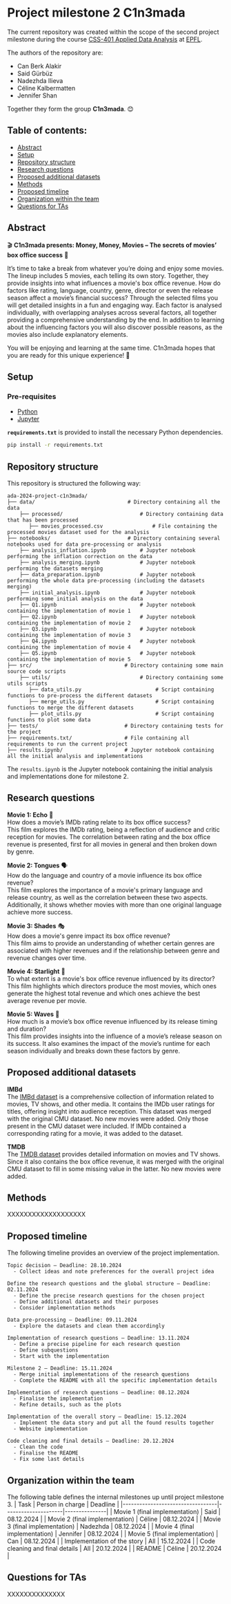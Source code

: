 # Project milestone 2 C1n3mada 

The current repository was created within the scope of the second project milestone during the course [CSS-401 Applied Data Analysis](https://edu.epfl.ch/coursebook/en/applied-data-analysis-CS-401) at [EPFL](https://www.epfl.ch/en/).

The authors of the repository are:
 
- Can Berk Alakir
- Said Gürbüz
- Nadezhda Ilieva
- Céline Kalbermatten
- Jennifer Shan

Together they form the group **C1n3mada**. 😊

## Table of contents:

- [Abstract](#abstract)
- [Setup](#setup)
- [Repository structure](#repository-structure)
- [Research questions](#research-questions)
- [Proposed additional datasets](#proposed-additional-datasets)
- [Methods](#methods)
- [Proposed timeline](#proposed-timeline)
- [Organization within the team](#organization-within-the-team)
- [Questions for TAs](#questions-for-tas)

## Abstract
&#x1F3AC; **C1n3mada presents: Money, Money, Movies – The secrets of movies’ box office success** :movie_camera:

It’s time to take a break from whatever you’re doing and enjoy some movies. The lineup includes 5 movies, each telling its own story. Together, they provide insights into what influences a movie's box office revenue. 
How do factors like rating, language, country, genre, director or even the release season affect a movie’s financial success? Through the selected films you will get detailed insights in a fun and engaging way. Each factor is analysed individually, with overlapping analyses across several factors, all together providing a comprehensive understanding by the end. In addition to learning about the influencing factors you will also discover possible reasons, as the movies also include explanatory elements.

You will be enjoying and learning at the same time. C1n3mada hopes that you are ready for this unique experience! :popcorn:


## Setup

### Pre-requisites

- [Python](https://www.python.org/downloads/)
- [Jupyter](https://jupyter.org/)

**`requirements.txt`** is provided to install the necessary Python dependencies.

```sh
pip install -r requirements.txt
```

## Repository structure
This repository is structured the following way:

```
ada-2024-project-c1n3mada/
├── data/                              # Directory containing all the data 
    ├── processed/                         # Directory containing data that has been processed
       ├── movies_processed.csv                # File containing the processed movies dataset used for the analysis
├── notebooks/                         # Directory containing several notebooks used for data pre-processing or analysis
    ├── analysis_inflation.ipynb           # Jupyter notebook performing the inflation correction on the data
    ├── analysis_merging.ipynb             # Jupyter notebook performing the datasets merging
    ├── data_preparation.ipynb             # Jupyter notebook performing the whole data pre-processing (including the datasets merging)
    ├── initial_analysis.ipynb             # Jupyter notebook performing some initial analysis on the data
    ├── Q1.ipynb                           # Jupyter notebook containing the implementation of movie 1
    ├── Q2.ipynb                           # Jupyter notebook containing the implementation of movie 2
    ├── Q3.ipynb                           # Jupyter notebook containing the implementation of movie 3
    ├── Q4.ipynb                           # Jupyter notebook containing the implementation of movie 4
    ├── Q5.ipynb                           # Jupyter notebook containing the implementation of movie 5
├── src/                              # Directory containing some main source code scripts 
    ├── utils/                             # Directory containing some utils scripts
       ├── data_utils.py                        # Script containing functions to pre-process the different datasets
       ├── merge_utils.py                       # Script containing functions to merge the different datasets
       ├── plot_utils.py                        # Script containing functions to plot some data
├── tests/                            # Directory containing tests for the project
├── requirements.txt/                 # File containing all requirements to run the current project
├── results.ipynb/                    # Jupyter notebook containing all the initial analysis and implementations
```

The `results.ipynb` is the Jupyter notebook containing the initial analysis and implementations done for milestone 2. 


## Research questions
**Movie 1: Echo** 📢 <br> 
How does a movie’s IMDb rating relate to its box office success? <br> 
This film explores the IMDb rating, being a reflection of audience and critic reception for movies. The correlation between rating and the box office revenue is presented, first for all movies in general and then broken down by genre.

**Movie 2: Tongues** 🗣 <br> 
How do the language and country of a movie influence its box office revenue? <br>
This film explores the importance of a movie's primary language and release country, as well as the correlation between these two aspects. Additionally, it shows whether movies with more than one original language achieve more success. 

**Movie 3: Shades** 🎭 <br> 
How does a movie's genre impact its box office revenue? <br>
This film aims to provide an understanding of whether certain genres are associated with higher revenues and if the relationship between genre and revenue changes over time.

**Movie 4: Starlight** 💫 <br> 
To what extent is a movie's box office revenue influenced by its director? <br>
This film highlights which directors produce the most movies, which ones generate the highest total revenue and which ones achieve the best average revenue per movie.

**Movie 5: Waves** 🌊 <br> 
How much is a movie’s box office revenue influenced by its release timing and duration? <br>
This film provides insights into the influence of a movie’s release season on its success. It also examines the impact of the movie’s runtime for each season individually and breaks down these factors by genre. 	


## Proposed additional datasets
**IMBd** <br> 
The [IMBd dataset](https://developer.imdb.com/non-commercial-datasets/) is a comprehensive collection of information related to movies, TV shows, and other media. It contains the IMDb user ratings for titles, offering insight into audience reception. This dataset was merged with the original CMU dataset. No new movies were added. Only those present in the CMU dataset were included. If IMDb contained a corresponding rating for a movie, it was added to the dataset. 

**TMDB** <br> 
The [TMDB dataset](https://www.kaggle.com/datasets/rounakbanik/the-movies-dataset) provides detailed information on movies and TV shows. Since it also contains the box office revenue, it was merged with the original CMU dataset to fill in some missing value in the latter. No new movies were added. 


## Methods
XXXXXXXXXXXXXXXXXXX

## Proposed timeline
The following timeline provides an overview of the project implementation.
```
Topic decision — Deadline: 28.10.2024
  - Collect ideas and note preferences for the overall project idea

Define the research questions and the global structure — Deadline: 02.11.2024
  - Define the precise research questions for the chosen project
  - Define additional datasets and their purposes
  - Consider implementation methods

Data pre-processing — Deadline: 09.11.2024
  - Explore the datasets and clean them accordingly

Implementation of research questions — Deadline: 13.11.2024
  - Define a precise pipeline for each research question
  - Define subquestions 
  - Start with the implementation

Milestone 2 — Deadline: 15.11.2024
  - Merge initial implementations of the research questions
  - Complete the README with all the specific implementation details

Implementation of research questions — Deadline: 08.12.2024
  - Finalise the implementation
  - Refine details, such as the plots

Implementation of the overall story — Deadline: 15.12.2024
  - Implement the data story and put all the found results together
  - Website implementation

Code cleaning and final details — Deadline: 20.12.2024
  - Clean the code
  - Finalise the README 
  - Fix some last details
```

## Organization within the team
The following table defines the internal milestones up until project milestone 3.
| Task                             | Person in charge    | Deadline      |
|----------------------------------|---------------------|---------------|
| Movie 1 (final implementation)   | Said                | 08.12.2024    |
| Movie 2 (final implementation)   | Céline              | 08.12.2024    |
| Movie 3 (final implementation)   | Nadezhda            | 08.12.2024    |
| Movie 4 (final implementation)   | Jennifer            | 08.12.2024    |
| Movie 5 (final implementation)   | Can                 | 08.12.2024    |
| Implementation of the story      | All                 | 15.12.2024    |
| Code cleaning and final details  | All                 | 20.12.2024    |
| README                           | Céline              | 20.12.2024    |

## Questions for TAs
XXXXXXXXXXXXXX




